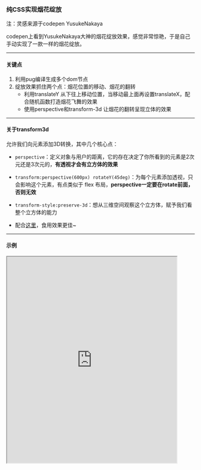 ### 纯CSS实现烟花绽放

注：灵感来源于codepen YusukeNakaya

codepen上看到YusukeNakaya大神的烟花绽放效果，感觉非常惊艳，于是自己手动实现了一款一样的烟花绽放。

---

#### 关键点
1. 利用pug编译生成多个dom节点
2. 绽放效果抓住两个点：烟花位置的移动、烟花的翻转
    +  利用translateY 从下往上移动位置，当移动最上面再设置translateX，配合随机函数打造烟花飞舞的效果
    +  使用perspective和transform-3d 让烟花的翻转呈现立体的效果
---
#### 关于transform3d
允许我们向元素添加3D转换，其中几个核心点：
+ `perspective`：定义对象与用户的距离，它的存在决定了你所看到的元素是2次元还是3次元的，**有透视才会有立方体的效果**
+ `transform:perspective(600px) rotateY(45deg)`：为每个元素添加透视，只会影响这个元素，有点类似于 flex 布局，**perspective一定要在rotate前面，否则无效**
+ `transform-style:preserve-3d`：想从三维空间观察这个立方体，赋予我们看整个立方体的能力

+ 配合[这里](https://superwtt.github.io/noteCSS/base/animate/transform3d.html)，食用效果更佳~
---

#### 示例
<iframe width="90%" height="550" allowfullscreen="allowfullscreen" src="https://codepen.io/superwtt/embed/jOrrNLO?height=450&theme-id=default&default-tab=result"></iframe>